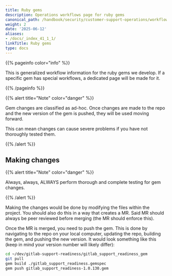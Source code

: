 ```yaml
---
title: Ruby gems
description: Operations workflows page for ruby gems
canonical_path: /handbook/security/customer-support-operations/workflows/ruby-gems/
weight: 2
date: '2025-06-12'
aliases:
- /docs/_index_41_1_1/
linkTitle: Ruby gems
type: docs
---
```


{{% pageinfo color="info" %}}

This is generalized workflow information for the ruby gems we develop. If a specific gem has special workflows, a dedicated page will be made for it.

{{% /pageinfo %}}

{{% alert title="Note" color="danger" %}}

Gem changes are classified as ad-hoc. Once changes are made to the repo and the new version of the gem is pushed, they will be used moving forward.

This can mean changes can cause severe problems if you have not thoroughly tested them.

{{% /alert %}}

## Making changes

{{% alert title="Note" color="danger" %}}

Always, always, ALWAYS perform thorough and complete testing for gem changes.

{{% /alert %}}

Making the changes would be done by modifying the files within the project. You should also do this in a way that creates a MR. Said MR should always be peer reviewed before merging (the MR should enforce this).

Once the MR is merged, you need to push the gem. This is done by navigating to the repo on your local computer, updating the repo, building the gem, and pushing the new version. It would look something like this (keep in mind your version number will likely differ):

```bash
cd ~/dev/gitlab-support-readiness/gitlab_support_readiness_gem
git pull
gem build ./gitlab_support_readiness.gemspec
gem push gitlab_support_readiness-1.0.130.gem
```
